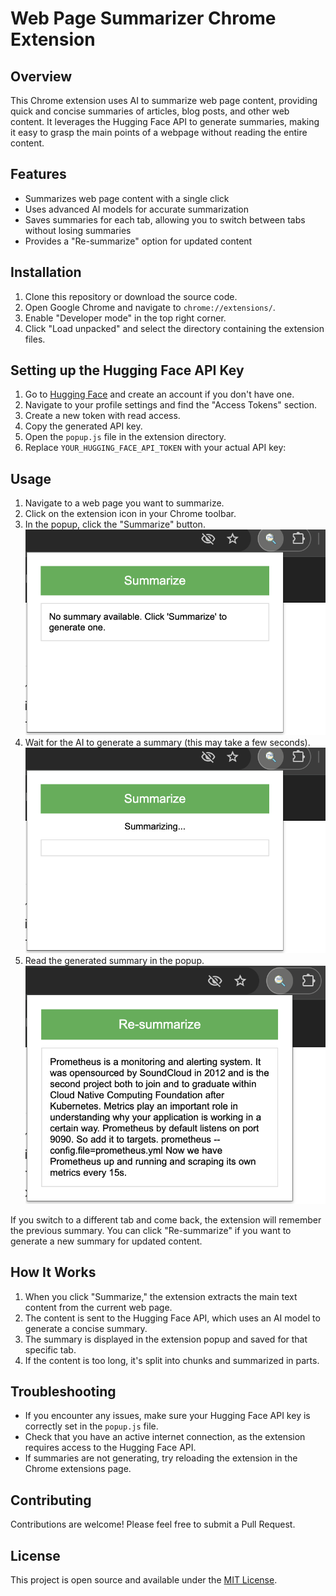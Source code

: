 # Web Page Summarizer Chrome Extension

## Overview

This Chrome extension uses AI to summarize web page content, providing quick and concise summaries of articles, blog posts, and other web content. It leverages the Hugging Face API to generate summaries, making it easy to grasp the main points of a webpage without reading the entire content.

## Features

- Summarizes web page content with a single click
- Uses advanced AI models for accurate summarization
- Saves summaries for each tab, allowing you to switch between tabs without losing summaries
- Provides a "Re-summarize" option for updated content

## Installation

1. Clone this repository or download the source code.
2. Open Google Chrome and navigate to `chrome://extensions/`.
3. Enable "Developer mode" in the top right corner.
4. Click "Load unpacked" and select the directory containing the extension files.

## Setting up the Hugging Face API Key

1. Go to [Hugging Face](https://huggingface.co/) and create an account if you don't have one.
2. Navigate to your profile settings and find the "Access Tokens" section.
3. Create a new token with read access.
4. Copy the generated API key.
5. Open the `popup.js` file in the extension directory.
6. Replace `YOUR_HUGGING_FACE_API_TOKEN` with your actual API key:

## Usage

1. Navigate to a web page you want to summarize.
2. Click on the extension icon in your Chrome toolbar.
3. In the popup, click the "Summarize" button.
![image1](./image1.png)
4. Wait for the AI to generate a summary (this may take a few seconds).
![image2](./image2.png)
5. Read the generated summary in the popup.
![image3](./image3.png)

If you switch to a different tab and come back, the extension will remember the previous summary. You can click "Re-summarize" if you want to generate a new summary for updated content.

## How It Works

1. When you click "Summarize," the extension extracts the main text content from the current web page.
2. The content is sent to the Hugging Face API, which uses an AI model to generate a concise summary.
3. The summary is displayed in the extension popup and saved for that specific tab.
4. If the content is too long, it's split into chunks and summarized in parts.

## Troubleshooting

- If you encounter any issues, make sure your Hugging Face API key is correctly set in the `popup.js` file.
- Check that you have an active internet connection, as the extension requires access to the Hugging Face API.
- If summaries are not generating, try reloading the extension in the Chrome extensions page.

## Contributing

Contributions are welcome! Please feel free to submit a Pull Request.

## License

This project is open source and available under the [MIT License](LICENSE).
